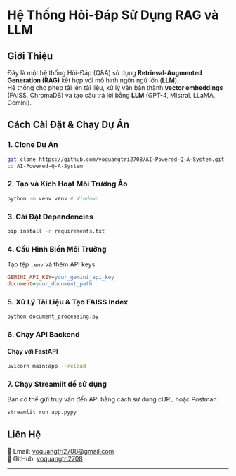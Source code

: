 
# **Hệ Thống Hỏi-Đáp Sử Dụng RAG và LLM**  

## **Giới Thiệu**  
Đây là một hệ thống Hỏi-Đáp (Q&A) sử dụng **Retrieval-Augmented Generation (RAG)** kết hợp với mô hình ngôn ngữ lớn (**LLM**).  
Hệ thống cho phép tải lên tài liệu, xử lý văn bản thành **vector embeddings** (FAISS, ChromaDB) và tạo câu trả lời bằng **LLM** (GPT-4, Mistral, LLaMA, Gemini).  



## **Cách Cài Đặt & Chạy Dự Án**  

### **1. Clone Dự Án**  
```sh
git clone https://github.com/voquangtri2708/AI-Powered-Q-A-System.git
cd AI-Powered-Q-A-System
```

### **2. Tạo và Kích Hoạt Môi Trường Ảo**  
```sh
python -m venv venv # Windown
```

### **3. Cài Đặt Dependencies**  
```sh
pip install -r requirements.txt
```

### **4. Cấu Hình Biến Môi Trường**  
Tạo tệp `.env` và thêm API keys:  
```ini
GEMINI_API_KEY=your_gemini_api_key
document=your_document_path
```

### **5. Xử Lý Tài Liệu & Tạo FAISS Index**  
```sh
python document_processing.py
```

### **6. Chạy API Backend**  
#### **Chạy với FastAPI**  
```sh
uvicorn main:app --reload
```

### **7. Chạy Streamlit để sử dụng**  
Bạn có thể gửi truy vấn đến API bằng cách sử dụng cURL hoặc Postman:  

```sh
streamlit run app.pypy
```


## **Liên Hệ**  
📧 Email: voquangtri2708@gmail.com  
🔗 GitHub: [voquangtri2708](https://github.com/voquangtri2708)  

---

